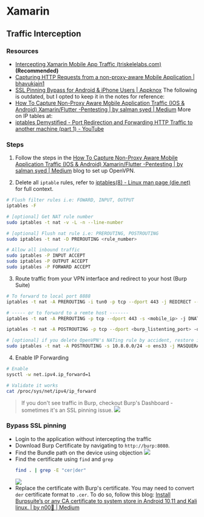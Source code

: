 # Xamarin
## Traffic Interception
### Resources
- [Intercepting Xamarin Mobile App Traffic (triskelelabs.com)](https://www.triskelelabs.com/blog/intercepting-xamarin-mobile-app-traffic-2#:~:text=For%20an%20attacker%20to%20intercept,settings%20to%20use%20this%20proxy.) **(Recommended)**
- [Capturing HTTP Requests from a non-proxy-aware Mobile Application | bhavukjain1](https://bhavukjain.com/blog/2023/02/19/capturing-requests-non-proxy-aware-application)
- [SSL Pinning Bypass for Android & iPhone Users | Appknox](https://www.appknox.com/blog/bypass-ssl-pinning-in-ios-app)
The following is outdated, but I opted to keep it in the notes for reference:
- [How To Capture Non-Proxy Aware Mobile Application Traffic (IOS & Android) Xamarin/Flutter -Pentesting | by salman syed | Medium](https://slmnsd552.medium.com/how-to-capture-non-proxy-aware-mobile-application-traffic-ios-android-xamarin-flutter-924fe044facf)
More on IP tables at:
- [iptables Demystified - Port Redirection and Forwarding HTTP Traffic to another machine (part 1) - YouTube](https://www.youtube.com/watch?v=NAdJojxENEU)
### Steps
1. Follow the steps in the [How To Capture Non-Proxy Aware Mobile Application Traffic (IOS & Android) Xamarin/Flutter -Pentesting | by salman syed | Medium](https://slmnsd552.medium.com/how-to-capture-non-proxy-aware-mobile-application-traffic-ios-android-xamarin-flutter-924fe044facf) blog to set up OpenVPN.

2. Delete all `iptable` rules, refer to [iptables(8) - Linux man page (die.net)](https://linux.die.net/man/8/iptables) for full context.
```bash
# Flush filter rules i.e: FOWARD, INPUT, OUTPUT
iptables -F

# [optional] Get NAT rule number
sudo iptables -t nat -v -L -n --line-number

# [optional] Flush nat rule i.e: PREROUTING, POSTROUTING
sudo iptables -t nat -D PREROUTING <rule_number>

# Allow all inbound traffic
sudo iptables -P INPUT ACCEPT
sudo iptables -P OUTPUT ACCEPT
sudo iptables -P FORWARD ACCEPT
```
3. Route traffic from your VPN interface and redirect to your host (Burp Suite)
```bash
# To forward to local port 8888 
iptables -t nat -A PREROUTING -i tun0 -p tcp --dport 443 -j REDIRECT --to-port 8888 

# ----- or to forward to a remte host -------
iptables -t nat -A PREROUTING -p tcp --dport 443 -s <mobile_ip> -j DNAT --to-destination <burp_host_ip>:<burp_listenting_port>

iptables -t nat -A POSTROUTING -p tcp --dport <burp_listenting_port> -d <burp_host_ip> -j SNAT --to-source <burp_host_ip>

# [optional] if you delete OpenVPN's NATing rule by accident, restore it with
sudo iptables -t nat -A POSTROUTING -s 10.8.0.0/24 -o ens33 -j MASQUERADE # , where ens33 is the interface connected to the internet
```
4. Enable IP Forwarding
```bash
# Enable
sysctl -w net.ipv4.ip_forward=1

# Validate it works
cat /proc/sys/net/ipv4/ip_forward
```
> If you don't see traffic in Burp, checkout Burp's Dashboard - sometimes it's an SSL pinning issue.
> ![](/Screenshots/Pasted%20image%2020230803164141.png)

### Bypass SSL pinning
- Login to the application without intercepting the traffic
- Download Burp Certificate by navigating to `http://burp:8080`. 
- Find the Bundle path on the device using objection
	![](/Screenshots/Pasted%20image%2020230804155041.png)
- Find the certificate using `find` and `grep`
	```bash
	find . | grep -E "cer|der"
	```
	![](/Screenshots/Pasted%20image%2020230804155700.png)
- Replace the certificate with Burp's certificate. You may need to convert `der` certificate format to `.cer`. To do so, follow this blog: [Install Burpsuite’s or any CA certificate to system store in Android 10,11 and Kali linux. | by n00🔑 | Medium](https://pswalia2u.medium.com/install-burpsuites-or-any-ca-certificate-to-system-store-in-android-10-and-11-38e508a5541a)